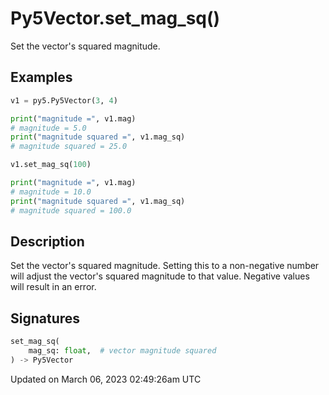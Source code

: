 # Py5Vector.set_mag_sq()

Set the vector's squared magnitude.

## Examples

<div class="example-table">

<div class="example-row"><div class="example-cell-image">

</div><div class="example-cell-code">

```python
v1 = py5.Py5Vector(3, 4)

print("magnitude =", v1.mag)
# magnitude = 5.0
print("magnitude squared =", v1.mag_sq)
# magnitude squared = 25.0

v1.set_mag_sq(100)

print("magnitude =", v1.mag)
# magnitude = 10.0
print("magnitude squared =", v1.mag_sq)
# magnitude squared = 100.0
```

</div></div>

</div>

## Description

Set the vector's squared magnitude. Setting this to a non-negative number will adjust the vector's squared magnitude to that value. Negative values will result in an error.

## Signatures

```python
set_mag_sq(
    mag_sq: float,  # vector magnitude squared
) -> Py5Vector
```

Updated on March 06, 2023 02:49:26am UTC
